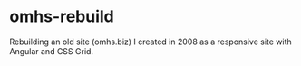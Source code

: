 # omhs-rebuild
Rebuilding an old site (omhs.biz) I created in 2008 as a responsive site with Angular and CSS Grid.
